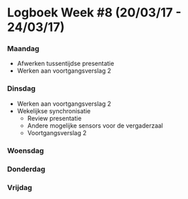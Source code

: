 # Logboek Week #8 (20/03/17 - 24/03/17)
### Maandag
* Afwerken tussentijdse presentatie
* Werken aan voortgangsverslag 2
### Dinsdag
* Werken aan voortgangsverslag 2
* Wekelijkse synchronisatie
  * Review presentatie
  * Andere mogelijke sensors voor de vergaderzaal
  * Voortgangsverslag 2   
### Woensdag

### Donderdag

### Vrijdag